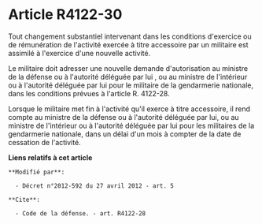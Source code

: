 # Article R4122-30

Tout changement substantiel intervenant dans les conditions d'exercice ou de rémunération de l'activité exercée à titre
accessoire par un militaire est assimilé à l'exercice d'une nouvelle activité. 

Le militaire doit adresser une nouvelle demande d'autorisation au ministre de la défense ou      à l'autorité déléguée par
lui , ou au ministre de l'intérieur ou à l'autorité déléguée par lui pour le militaire de la gendarmerie nationale, dans les
conditions prévues à l'article R. 4122-28.

Lorsque  le militaire met fin à l'activité qu'il exerce à titre accessoire, il  rend compte au ministre de la défense ou à
l'autorité déléguée par lui,  ou au ministre de l'intérieur ou à l'autorité déléguée par lui pour les  militaires de la
gendarmerie nationale, dans un délai d'un mois à  compter de la date de cessation de l'activité.

**Liens relatifs à cet article**

	**Modifié par**:

	  - Décret n°2012-592 du 27 avril 2012 - art. 5

	**Cite**:

	  - Code de la défense. - art. R4122-28
